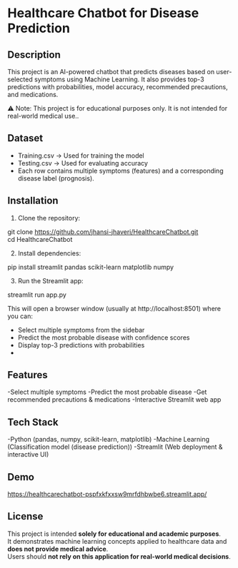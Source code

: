 # Healthcare Chatbot for Disease Prediction

## Description

This project is an AI-powered chatbot that predicts diseases based on user-selected symptoms using Machine Learning.
It also provides top-3 predictions with probabilities, model accuracy, recommended precautions, and medications.

⚠️ Note: This project is for educational purposes only. It is not intended for real-world medical use..

## Dataset

- Training.csv → Used for training the model
- Testing.csv → Used for evaluating accuracy
- Each row contains multiple symptoms (features) and a corresponding disease label (prognosis).

## Installation

1. Clone the repository:

git clone https://github.com/jhansi-jhaveri/HealthcareChatbot.git  
cd HealthcareChatbot  

2. Install dependencies:

pip install streamlit pandas scikit-learn matplotlib numpy  

3. Run the Streamlit app:

streamlit run app.py  

This will open a browser window (usually at http://localhost:8501) where you can:

- Select multiple symptoms from the sidebar 
- Predict the most probable disease with confidence scores  
- Display top-3 predictions with probabilities
-

## Features

-Select multiple symptoms
-Predict the most probable disease
-Get recommended precautions & medications
-Interactive Streamlit web app

## Tech Stack

-Python (pandas, numpy, scikit-learn, matplotlib)
-Machine Learning (Classification model (disease prediction))
-Streamlit (Web deployment & interactive UI)

## Demo

https://healthcarechatbot-pspfxkfxxsw9mrfdhbwbe6.streamlit.app/

## License

This project is intended **solely for educational and academic purposes**.  
It demonstrates machine learning concepts applied to healthcare data and **does not provide medical advice**.  
Users should **not rely on this application for real-world medical decisions**.
